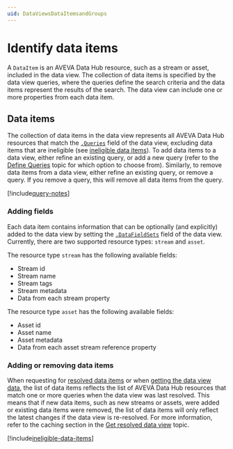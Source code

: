 ```yaml
---
uid: DataViewsDataItemsandGroups
---
```


# Identify data items

A `DataItem` is an AVEVA Data Hub resource, such as a stream or asset, included in the data view. The collection of data items is specified by the data view queries, where the queries define the search criteria and the data items represent the results of the search. The data view can include one or more properties from each data item.

## Data items

The collection of data items in the data view represents all AVEVA Data Hub resources that match the [`.Queries`](xref:DataViewsQueries) field of the data view, excluding data items that are ineligible (see [ineligible data items](#ineligible-data-items)). To add data items to a data view, either refine an existing query, or add a new query (refer to the [Define Queries](xref:DataViewsQueries) topic for which option to choose from). Similarly, to remove data items from a data view, either refine an existing query, or remove a query. If you remove a query, this will remove all data items from the query.

[!include[query-notes](../../../analytics/data-views/_includes/query-notes.md)]

### Adding fields

Each data item contains information that can be optionally (and explicitly) added to the data view by setting the [`.DataFieldSets`](xref:DataViewsFieldSets) field of the data view. Currently, there are two supported resource types: `stream` and `asset`.

The resource type `stream` has the following available fields:

* Stream id
* Stream name
* Stream tags
* Stream metadata
* Data from each stream property

The resource type `asset` has the following available fields:

* Asset id
* Asset name
* Asset metadata
* Data from each asset stream reference property

### Adding or removing data items

When requesting for [resolved data items](xref:ResolvedDataViewAPI) or when [getting the data view data](xref:data-views-data-views-data), the list of data items reflects the list of AVEVA Data Hub resources that match one or more queries when the data view was last resolved. This means that if new data items, such as new streams or assets, were added or existing data items were removed, the list of data items will only reflect the latest changes if the data view is re-resolved. For more information, refer to the caching section in the [Get resolved data view](xref:ResolvedDataView) topic.

[!include[ineligible-data-items](../../../analytics/data-views/_includes/ineligible-data-items.md)]
